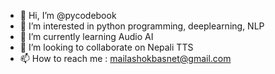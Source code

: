 - 👋 Hi, I’m @pycodebook
- 👀 I’m interested in python programming, deeplearning, NLP
- 🌱 I’m currently learning Audio AI
- 💞️ I’m looking to collaborate on Nepali TTS
- 📫 How to reach me : mailashokbasnet@gmail.com

<!---
pycodebook/pycodebook is a ✨ special ✨ repository because its `README.md` (this file) appears on your GitHub profile.
You can click the Preview link to take a look at your changes.
--->
